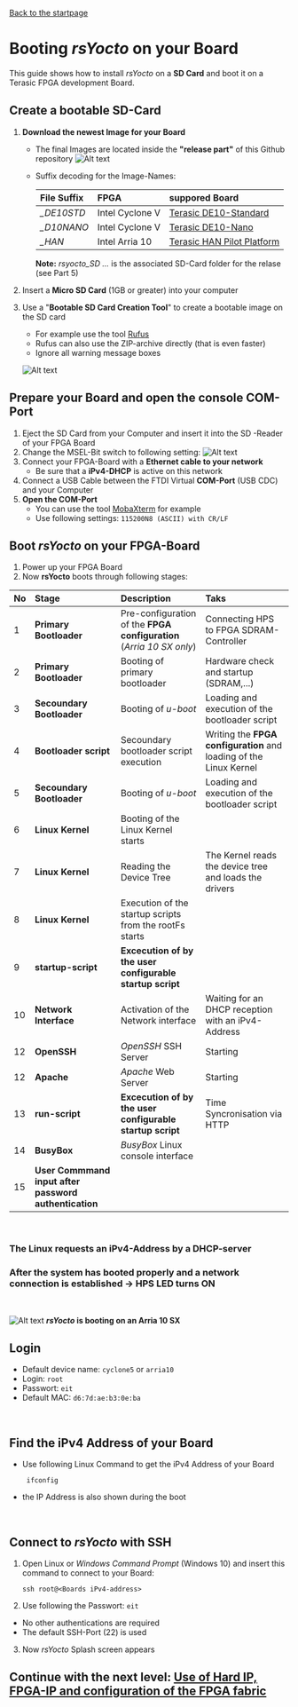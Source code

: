  [Back to the startpage](https://github.com/robseb/rsyocto)
 
# Booting *rsYocto* on your Board
This guide shows how to install *rsYocto* on a **SD Card** and boot it on a Terasic FPGA development Board. 

## Create a bootable SD-Card 
1. **Download the newest Image for your Board**
    + The final Images are located inside the **"release part"** of this Github repository 
       ![Alt text](releasepart2.png?raw=true "relase part")
    
    + Suffix decoding for the Image-Names:
    
      | File Suffix | FPGA | suppored Board
      |:--|:--|:--|
      | *_DE10STD* | Intel Cyclone V | [Terasic DE10-Standard](https://www.terasic.com.tw/cgi-bin/page/archive.pl?Language=English&CategoryNo=167&No=1081)
      | *_D10NANO* | Intel Cyclone V | [Terasic DE10-Nano](https://www.terasic.com.tw/cgi-bin/page/archive.pl?Language=English&CategoryNo=167&No=1046)
      | *_HAN* | Intel Arria 10 | [Terasic HAN Pilot Platform](https://www.terasic.com.tw/cgi-bin/page/archive.pl?Language=English&CategoryNo=228&No=1133)
      
      **Note:** *rsyocto_SD ...* is the associated SD-Card folder for the relase (see Part 5) 
 2. Insert a **Micro SD Card** (1GB or greater) into your computer  
 3. Use a "**Bootable SD Card Creation Tool**" to create a bootable image on the SD card
    + For example use the tool [Rufus](https://rufus.ie/) 
    + Rufus can also use the ZIP-archive directly (that is even faster)
    + Ignore all warning message boxes

      
    ![Alt text](rufusSDbuilf2.png?raw=true "rufus")
    
  ## Prepare your Board and open the console COM-Port
  1. Eject the SD Card from your Computer and insert it into the SD -Reader of your FPGA Board
  2. Change the MSEL-Bit switch to following setting: 
   ![Alt text](requiredMSEL.jpg?raw=true "Required MSEL-Bit Switch Selection")
  3. Connect your FPGA-Board with a **Ethernet cable to your network**
     + Be sure that a **iPv4-DHCP** is active on this network 
  4. Connect a USB Cable between the FTDI Virtual **COM-Port** (USB CDC) and your Computer
  5. **Open the COM-Port**
     + You can use the tool [MobaXterm](https://mobaxterm.mobatek.net/) for example
     + Use following settings: `115200N8 (ASCII) with CR/LF`
    
## Boot *rsYocto* on your FPGA-Board
  1. Power up your FPGA Board
  2. Now **rsYocto** boots through following stages:
  
   | No | Stage | Description | Taks 
   |:--|:--|:--|:--|
   | 1 | **Primary Bootloader** | Pre-configuration of the **FPGA configuration** (*Arria 10 SX only*) | Connecting HPS to FPGA SDRAM-Controller 
   | 2 | **Primary Bootloader** | Booting of primary bootloader | Hardware check and startup (SDRAM,...)
   | 3 | **Secoundary Bootloader** | Booting of *u-boot* | Loading and execution of the bootloader script
   | 4 | **Bootloader script** | Secoundary bootloader script execution | Writing the **FPGA configuration** and loading of the Linux Kernel
   | 5 | **Secoundary Bootloader** | Booting of *u-boot* | Loading and execution of the bootloader script
   | 6 | **Linux Kernel** | Booting of the Linux Kernel starts |  
   | 7 | **Linux Kernel** | Reading the Device Tree | The Kernel reads the device tree and loads the drivers 
   | 8 | **Linux Kernel** | Execution of the startup scripts from the rootFs starts | 
   | 9 | **startup-script** | **Excecution of by the user configurable startup script** |
   | 10 | **Network Interface** | Activation of the Network interface | Waiting for an DHCP reception with an iPv4-Address
   | 12 | **OpenSSH** | *OpenSSH* SSH Server  | Starting
   | 12 | **Apache** | *Apache* Web Server  | Starting
   | 13 | **run-script** | **Excecution of by the user configurable startup script** | Time Syncronisation via HTTP
   | 14 | **BusyBox** | *BusyBox* Linux console interface | 
   | 15 | **User Commmand input after password authentication** |
   <br>
 
  ### **The Linux requests an iPv4-Address by a DHCP-server**
  ### **After the system has booted properly and a network connection is established -> HPS LED turns ON**
  <br>
  
   ![Alt text](rsYoctoArria10BootLog.gif?raw=true "rufus")
   ***rsYocto* is booting on an Arria 10 SX**
  
  
## Login
* Default device name: `cyclone5` or `arria10` 
* Login: `root`
* Passwort:  `eit`
* Default MAC: `d6:7d:ae:b3:0e:ba`
 <br>
 
 ## Find the iPv4 Address of your Board
 * Use following Linux Command to get the iPv4 Address of your Board
     ````shell
      ifconfig
     ```` 
 * the IP Address is also shown during the boot
 <br> 
 
## Connect to *rsYocto* with SSH
1. Open Linux or *Windows Command Prompt* (Windows 10) and insert this command to connect to your Board: 
    ```
    ssh root@<Boards iPv4-address>
    ```
2. Use following the Passwort: `eit`
  * No other authentications are required
  * The default SSH-Port (22) is used 
3. Now *rsYocto* Splash screen appears

 ## Continue with the next level: [Use of Hard IP, FPGA-IP and configuration of the FPGA fabric](2_FPGA_HARDIP.md)

